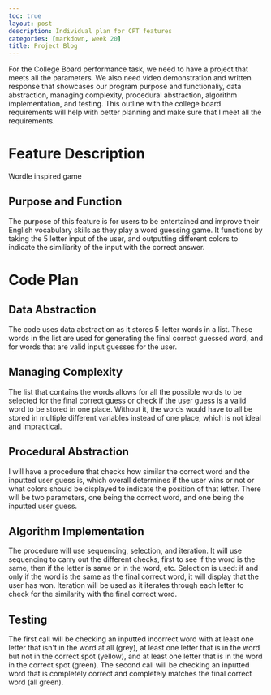 ```yaml
---
toc: true
layout: post
description: Individual plan for CPT features
categories: [markdown, week 20]
title: Project Blog
---
```

For the College Board performance task, we need to have a project that meets all the parameters. We also need video demonstration and written response that showcases our program purpose and functionaliy, data abstraction, managing complexity, procedural abstraction, algorithm implementation, and testing. This outline with the college board requirements will help with better planning and make sure that I meet all the requirements. 

# Feature Description
Wordle inspired game

## Purpose and Function
The purpose of this feature is for users to be entertained and improve their English vocabulary skills as they play a word guessing game. It functions by taking the 5 letter input of the user, and outputting different colors to indicate the similiarity of the input with the correct answer. 

# Code Plan

## Data Abstraction
The code uses data abstraction as it stores 5-letter words in a list. These words in the list are used for generating the final correct guessed word, and for words that are valid input guesses for the user.

## Managing Complexity
The list that contains the words allows for all the possible words to be selected for the final correct guess or check if the user guess is a valid word to be stored in one place. Without it, the words would have to all be stored in multiple different variables instead of one place, which is not ideal and impractical. 

## Procedural Abstraction
I will have a procedure that checks how similar the correct word and the inputted user guess is, which overall determines if the user wins or not or what colors should be displayed to indicate the position of that letter. There will be two parameters, one being the correct word, and one being the inputted user guess. 

## Algorithm Implementation
The procedure will use sequencing, selection, and iteration. It will use sequencing to carry out the different checks, first to see if the word is the same, then if the letter is same or in the word, etc. Selection is used: if and only if the word is the same as the final correct word, it will display that the user has won. Iteration will be used as it iterates through each letter to check for the similarity with the final correct word. 

## Testing
The first call will be checking an inputted incorrect word with at least one letter that isn't in the word at all (grey), at least one letter that is in the word but not in the correct spot (yellow), and at least one letter that is in the word in the correct spot (green). The second call will be checking an inputted word that is completely correct and completely matches the final correct word (all green). 